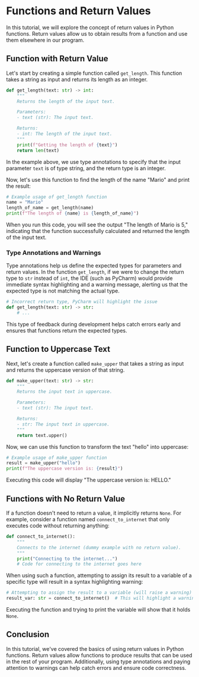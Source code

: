 
# Functions and Return Values

In this tutorial, we will explore the concept of return values in Python functions. Return values allow us to obtain results from a function and use them elsewhere in our program.

## Function with Return Value

Let's start by creating a simple function called `get_length`. This function takes a string as input and returns its length as an integer.

```python
def get_length(text: str) -> int:
    """
    Returns the length of the input text.

    Parameters:
    - text (str): The input text.

    Returns:
    - int: The length of the input text.
    """
    print(f"Getting the length of {text}")
    return len(text)
```

In the example above, we use type annotations to specify that the input parameter `text` is of type string, and the return type is an integer.

Now, let's use this function to find the length of the name "Mario" and print the result:

```python
# Example usage of get_length function
name = "Mario"
length_of_name = get_length(name)
print(f"The length of {name} is {length_of_name}")
```

When you run this code, you will see the output "The length of Mario is 5," indicating that the function successfully calculated and returned the length of the input text.

### Type Annotations and Warnings

Type annotations help us define the expected types for parameters and return values. In the function `get_length`, if we were to change the return type to `str` instead of `int`, the IDE (such as PyCharm) would provide immediate syntax highlighting and a warning message, alerting us that the expected type is not matching the actual type.

```python
# Incorrect return type, PyCharm will highlight the issue
def get_length(text: str) -> str:
    # ...
```

This type of feedback during development helps catch errors early and ensures that functions return the expected types.

## Function to Uppercase Text

Next, let's create a function called `make_upper` that takes a string as input and returns the uppercase version of that string.

```python
def make_upper(text: str) -> str:
    """
    Returns the input text in uppercase.

    Parameters:
    - text (str): The input text.

    Returns:
    - str: The input text in uppercase.
    """
    return text.upper()
```

Now, we can use this function to transform the text "hello" into uppercase:

```python
# Example usage of make_upper function
result = make_upper("hello")
print(f"The uppercase version is: {result}")
```

Executing this code will display "The uppercase version is: HELLO."

## Functions with No Return Value

If a function doesn't need to return a value, it implicitly returns `None`. For example, consider a function named `connect_to_internet` that only executes code without returning anything:

```python
def connect_to_internet():
    """
    Connects to the internet (dummy example with no return value).
    """
    print("Connecting to the internet...")
    # Code for connecting to the internet goes here
```

When using such a function, attempting to assign its result to a variable of a specific type will result in a syntax highlighting warning:

```python
# Attempting to assign the result to a variable (will raise a warning)
result_var: str = connect_to_internet()  # This will highlight a warning
```

Executing the function and trying to print the variable will show that it holds `None`.

## Conclusion

In this tutorial, we've covered the basics of using return values in Python functions. Return values allow functions to produce results that can be used in the rest of your program. Additionally, using type annotations and paying attention to warnings can help catch errors and ensure code correctness.
